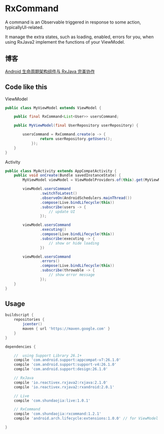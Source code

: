 # RxCommand
A command is an Observable triggered in response to some action, typicallyUI-related.

It manage the extra states, such as loading, enabled, errors for you, when using RxJava2 implement the functions of your ViewModel.

## 博客

[Android 生命周期架构组件与 RxJava 完美协作](https://listenzz.github.io/android-lifecyle-works-perfectly-with-rxjava.html)

## Code like this

ViewModel

```java
public class MyViewModel extends ViewModel {

    public final RxCommand<List<User>> usersCommand;

    public MyViewModel(final UserRepository userRepository) {

        usersCommand = RxCommand.create(o -> {
                return userRepository.getUsers();
            });
    }
}
```

Activity


```java
public class MyActivity extends AppCompatActivity {
    public void onCreate(Bundle savedInstanceState) {
        MyViewModel viewModel = ViewModelProviders.of(this).get(MyViewModel.class);

        viewModel.usersCommand
                .switchToLatest()
                .observeOn(AndroidSchedulers.mainThread())
                .compose(Live.bindLifecycle(this))
                .subscribe(users -> {
                    // update UI
                });

        viewModel.usersCommand
                .executing()
                .compose(Live.bindLifecycle(this))
                .subscribe(executing -> {
                    // show or hide loading
                })

        viewModel.usersCommand
                .errors()
                .compose(Live.bindLifecycle(this))
                .subscribe(throwable -> {
                    // show error message
                });
    }
}
```

## Usage

```gradle
buildscript {
    repositories {
        jcenter()
        maven { url 'https://maven.google.com' }
    }
}
``` 

```gradle
dependencies {

    //  using Support Library 26.1+
    compile 'com.android.support:appcompat-v7:26.1.0'
    compile 'com.android.support:support-v4:26.1.0'
    compile 'com.android.support:design:26.1.0'

    // RxJava
    compile 'io.reactivex.rxjava2:rxjava:2.1.0'
    compile 'io.reactivex.rxjava2:rxandroid:2.0.1'

    // Live
    compile 'com.shundaojia:live:1.0.1'

    // RxCommand
    compile 'com.shundaojia:rxcommand:1.2.1'
    compile 'android.arch.lifecycle:extensions:1.0.0' // for ViewModel

}
```

